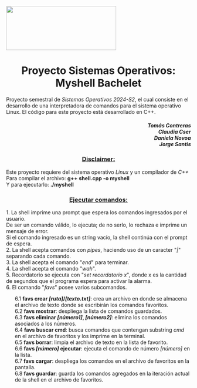<head>
   <img src="https://normasgraficas.udec.cl/sites/default/files/marcaderecha.png" width="300" height="120">
</head>
<body>
   <h1 align="center"><b></b>Proyecto Sistemas Operativos: Myshell Bachelet</b></h1>
   Proyecto semestral de <i>Sistemas Operativos 2024-S2</i>, el cual consiste en el desarrollo de una interpretadora de comandos para el sistema operativo Linux.
   El código para este proyecto está desarrollado en C++.
   <h4 align="right"><i>
      Tomás Contreras<br>
      Claudia Cser<br>
      Daniela Novoa<br>
      Jorge Santis<br>
   </i></h4>

   <h3 align="center"><ins>Disclaimer:</ins></h3>
   Este proyecto requiere del sistema operativo <em>Linux</em> y un compilador de <em>C++</em><br>
   Para compilar el archivo: <strong>g++ shell.cpp -o myshell</strong><br>
   Y para ejecutarlo: <strong>./myshell</strong><br>

   <h3 align="center"><ins>Ejecutar comandos:</ins></h3>
   1. La shell imprime una prompt que espera los comandos ingresados por el usuario.<br>
      De ser un comando válido, lo ejecuta; de no serlo, lo rechaza e imprime un mensaje de error.<br>
      Si el comando ingresado es un string vacío, la shell continúa con el prompt de espera.<br>
   2. La shell acepta comandos con <i>pipes</i>, haciendo uso de un caracter "<i>|</i>" separando cada comando.<br>
   3. La shell acepta el comando "<i>end</i>" para terminar.<br>
   4. La shell acepta el comando "<i>wah</i>".<br>
   5. Recordatorio se ejecuta con "<i>set recordatorio x</i>", donde x es la cantidad de segundos que el programa espera para activar la alarma.<br>
   6. El comando "<i>favs</i>" posee varios subcomandos.<br>
   <ul>
      6.1 <b>favs crear <i>[ruta]</i>/<i>[texto.txt]</i></b>: crea un archivo en donde se almacena el archivo de texto donde se escribirán los comandos favoritos.<br>
      6.2 <b>favs mostrar</b>: despliega la lista de comandos guardados.<br>
      6.3 <b>favs eliminar <i>[número1]</i>, <i>[número2]</i></b>: elimina los comandos asociados a los números.<br>
      6.4 <b>favs buscar cmd</b>: busca comandos que contengan substring <i>cmd</i> en el archivo de favoritos y los imprime en la terminal.<br>
      6.5 <b>favs borrar</b>: limpia el archivo de texto en la lista de favorito.<br>
      6.6 <b>favs <i>[número]</i> ejecutar</b>: ejecuta el comando de número <i>[número]</i> en la lista.<br>
      6.7 <b>favs cargar</b>: despliega los comandos en el archivo de favoritos en la pantalla.<br>
      6.8 <b>favs guardar</b>: guarda los comandos agregados en la iteración actual de la shell en el archivo de favoritos.<br>
   </ul>
</body>
   
